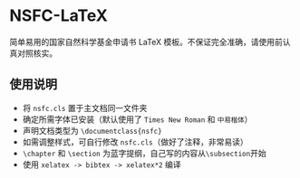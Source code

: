# NSFC-LaTeX

简单易用的国家自然科学基金申请书 LaTeX 模板。不保证完全准确，请使用前认真对照核实。

## 使用说明

- 将 `nsfc.cls` 置于主文档同一文件夹
- 确定所需字体已安装（默认使用了 `Times New Roman` 和 `中易楷体`）
- 声明文档类型为 `\documentclass{nsfc}`
- 如需调整样式，可自行修改 `nsfc.cls`（做好了注释，非常易读）
- `\chapter` 和 `\section` 为蓝字提纲，自己写的内容从`\subsection`开始
- 使用 `xelatex -> bibtex -> xelatex*2` 编译
